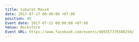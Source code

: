 ```yaml
---
title: Cabaret Maxim
date: 2017-07-17 08:49:00 +07:00
position: 45
Event date: 2017-07-21 00:00:00 +07:00
Venue: Rockstore
Event URL: https://www.facebook.com/events/405557376508250/
---
```


